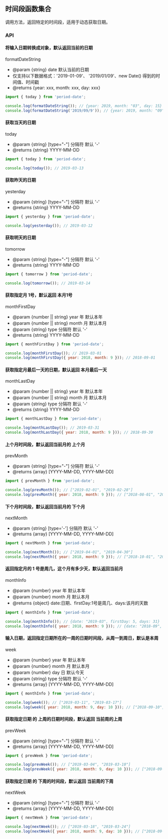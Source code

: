 ## 时间段函数集合

调用方法，返回特定的时间段，适用于动态获取日期。

### API

#### 将输入日期转换成对象，默认返回当前的日期

formatDateString

* @param {string} date 默认当前的日期
* 仅支持以下数据格式：'2019-01-09'、 '2019/01/09'、new Date() 得到的时间值、时间戳
* @returns {year: xxx, month: xxx, day: xxx}

```js
import { today } from 'period-date';

console.log(formatDateString()); // {year: 2019, month: "03", day: 15}
console.log(formatDateString('2019/09/9')); // {year: 2019, month: "09", day: "09"}
```

#### 获取当天的日期

today

* @param {string} [type="-"] 分隔符 默认 '-'
* @returns {string} YYYY-MM-DD

```js
import { today } from 'period-date';

console.log(today()); // 2019-03-13
```

#### 获取昨天的日期

yesterday

* @param {string} [type="-"] 分隔符 默认 '-'
* @returns {string} YYYY-MM-DD

```js
import { yesterday } from 'period-date';

console.log(yesterday()); // 2019-03-12
```

#### 获取明天的日期

tomorrow

* @param {string} [type="-"] 分隔符 默认 '-'
* @returns {string} YYYY-MM-DD

```js
import { tomorrow } from 'period-date';

console.log(tomorrow()); // 2019-03-14
```

#### 获取指定月 1号，默认返回 本月1号

monthFirstDay

* @param {number || string} year   年 默认本年
* @param {number || string} month  月 默认本月
* @param {string} type  分隔符 默认 '-'
* @returns {string} YYYY-MM-DD

```js
import { monthFirstDay } from 'period-date';

console.log(monthFirstDay()); // 2019-03-01
console.log(monthFirstDay({ year: 2018, month: 9 })); // 2018-09-01
```

#### 获取指定月最后一天的日期，默认返回 本月最后一天

monthLastDay

* @param {number || string} year   年 默认本年
* @param {number || string} month  月 默认本月
* @param {string} type  分隔符 默认 '-'
* @returns {string} YYYY-MM-DD

```js
import { monthLastDay } from 'period-date';

console.log(monthLastDay()); // 2019-03-31
console.log(monthLastDay({ year: 2018, month: 9 })); // 2018-09-30
```

#### 上个月时间段，默认返回当前月的 上个月

prevMonth

* @param {string} [type="-"] 分隔符 默认 '-'
* @returns {array} [YYYY-MM-DD, YYYY-MM-DD]

```js
import { prevMonth } from 'period-date';

console.log(prevMonth()); // ["2019-02-01", "2019-02-28"]
console.log(prevMonth({ year: 2018, month: 9 })); // ["2018-08-01", "2018-08-31"]
```

#### 下个月时间段，默认返回当前月的 下个月

nextMonth

* @param {string} [type='-'] 分隔符 默认 '-'
* @returns {array} [YYYY-MM-DD, YYYY-MM-DD]

```js
import { nextMonth } from 'period-date';

console.log(nextMonth()); // ["2019-04-01", "2019-04-30"]
console.log(nextMonth({ year: 2018, month: 9 })); // ["2018-10-01", "2018-10-31"]
```

#### 返回指定月的 1 号是周几，这个月有多少天，默认返回当前月

monthInfo

* @param {number} year   年 默认本年
* @param {number} month  月 默认本月
* @returns {object} date:日期、firstDay:1号是周几、days:该月的天数

```js
import { monthInfo } from 'period-date';

console.log(monthInfo()); // {date: "2019-03", firstDay: 5, days: 31}
console.log(monthInfo({ year: 2018, month: 9 })); // {date: "2018-09", firstDay: 6, days: 30}
```

#### 输入日期，返回指定日期所在的一周的日期时间段，从周一到周日，默认是本周

week

* @param {number} year   年 默认本年
* @param {number} month  月 默认本月
* @param {number} day    日 默认今天
* @param {string} type  分隔符 默认 '-'
* @returns {array} [YYYY-MM-DD, YYYY-MM-DD]

```js
import { monthInfo } from 'period-date';

console.log(week()); // ["2019-03-11", "2019-03-17"]
console.log(week({ year: 2018, month: 9, day: 10 })); // ["2018-09-10", "2018-09-16"]
```

#### 获取指定日期 的 上周的日期时间段，默认返回 当前周的上周

prevWeek

* @param {string} [type="-"] 分隔符 默认 '-'
* @returns {array} [YYYY-MM-DD, YYYY-MM-DD]

```js
import { prevWeek } from 'period-date';

console.log(prevWeek()); // ["2019-03-04", "2019-03-10"]
console.log(prevWeek({ year: 2018, month: 9, day: 10 })); // ["2018-09-03", "2018-09-09"]
```

#### 获取指定日期 的 下周的时间段，默认返回 当前周的下周

nextWeek

* @param {string} [type="-"] 分隔符 默认 '-'
* @returns {array} [YYYY-MM-DD, YYYY-MM-DD]

```js
import { nextWeek } from 'period-date';

console.log(nextWeek()); // ["2019-03-18", "2019-03-24"]
console.log(nextWeek({ year: 2018, month: 9, day: 10 })); // ["2018-09-17", "2018-09-23"]
```

